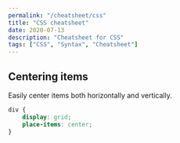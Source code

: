 ```yaml
---
permalink: "/cheatsheet/css"
title: "CSS cheatsheet"
date: 2020-07-13
description: "Cheatsheet for CSS"
tags: ["CSS", "Syntax", "Cheatsheet"]
---
```


## Centering items
Easily center items both horizontally and vertically.
```css
div {
    display: grid;
    place-items: center;
}

```
